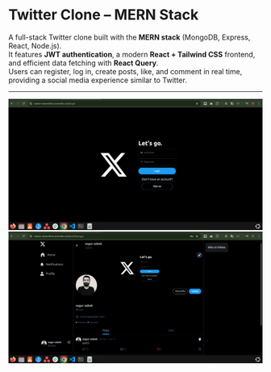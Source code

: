 # Twitter Clone – MERN Stack

A full-stack Twitter clone built with the **MERN stack** (MongoDB, Express, React, Node.js).  
It features **JWT authentication**, a modern **React + Tailwind CSS** frontend, and efficient data fetching with **React Query**.  
Users can register, log in, create posts, like, and comment in real time, providing a social media experience similar to Twitter.  

---

![Login Page](./frontend/public/login.png)  
![Profile Page](./frontend/public/profile.png)  
